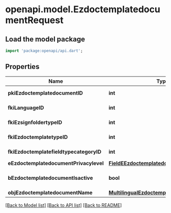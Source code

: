 # openapi.model.EzdoctemplatedocumentRequest

## Load the model package
```dart
import 'package:openapi/api.dart';
```

## Properties
Name | Type | Description | Notes
------------ | ------------- | ------------- | -------------
**pkiEzdoctemplatedocumentID** | **int** | The unique ID of the Ezdoctemplatedocument | [optional] 
**fkiLanguageID** | **int** | The unique ID of the Language.  Valid values:  |Value|Description| |-|-| |1|French| |2|English| | 
**fkiEzsignfoldertypeID** | **int** | The unique ID of the Ezsignfoldertype. | [optional] 
**fkiEzdoctemplatetypeID** | **int** | The unique ID of the Ezdoctemplatetype | 
**fkiEzdoctemplatefieldtypecategoryID** | **int** | The unique ID of the Ezdoctemplatefieldtypecategory | 
**eEzdoctemplatedocumentPrivacylevel** | [**FieldEEzdoctemplatedocumentPrivacylevel**](FieldEEzdoctemplatedocumentPrivacylevel.md) |  | [optional] 
**bEzdoctemplatedocumentIsactive** | **bool** | Whether the ezdoctemplatedocument is active or not | 
**objEzdoctemplatedocumentName** | [**MultilingualEzdoctemplatedocumentName**](MultilingualEzdoctemplatedocumentName.md) |  | 

[[Back to Model list]](../README.md#documentation-for-models) [[Back to API list]](../README.md#documentation-for-api-endpoints) [[Back to README]](../README.md)


